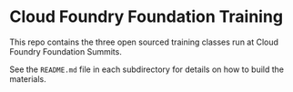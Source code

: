 # Cloud Foundry Foundation Training

This repo contains the three open sourced training classes run at Cloud Foundry Foundation Summits.

See the `README.md` file in each subdirectory for details on how to build the materials.
